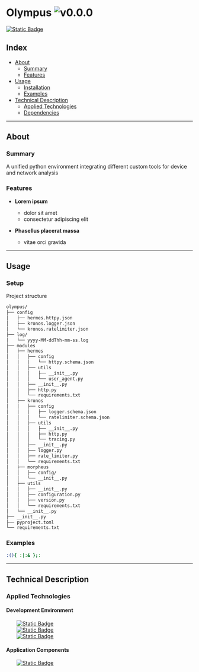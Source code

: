# Olympus ![v0.0.0](https://img.shields.io/badge/version-0.0.0-informational)
<a href="https://github.com/devKaos117/Olympus.py/blob/main/LICENSE" target="_blank">![Static Badge](https://img.shields.io/badge/License-%23FFFFFF?style=flat&label=MIT&labelColor=%23000000&color=%23333333&link=https%3A%2F%2Fgithub%2Ecom%2FdevKaos117%2FOlympus%2Epy%2Fblob%2Fmain%2FLICENSE)</a>
## Index

-   [About](#about)
    -   [Summary](#about-summary)
    -   [Features](#about-features)
- [Usage](#usage)
    -   [Installation](#usage-installation)
    -   [Examples](#usage-examples)
-   [Technical Description](#technical-description)
    -   [Applied Technologies](#technical-description-techs)
    -   [Dependencies](#technical-description-dependencies)

---

## About <a name = "about"></a>

### Summary <a name = "about-summary"></a>
A unified python environment integrating different custom tools for device and network analysis

### Features <a name = "about-features"></a>

- **Lorem ipsum**
    - dolor sit amet
    - consectetur adipiscing elit

- **Phasellus placerat massa**
    - vitae orci gravida

---

## Usage <a name = "usage"></a>

### Setup <a name = "usage-installation"></a>
Project structure

```txt
olympus/
├── config
│   ├── hermes.httpy.json
│   ├── kronos.logger.json
│   └── kronos.ratelimiter.json
├── log/
│   └── yyyy-MM-ddThh-mm-ss.log
├── modules
│   ├── hermes
│   │   ├── config
│   │   │   └── httpy.schema.json
│   │   ├── utils
│   │   │   ├── __init__.py
│   │   │   └── user_agent.py
│   │   ├── __init__.py
│   │   ├── http.py
│   │   └── requirements.txt
│   ├── kronos
│   │   ├── config
│   │   │   ├── logger.schema.json
│   │   │   └── ratelimiter.schema.json
│   │   ├── utils
│   │   │   ├── __init__.py
│   │   │   ├── http.py
│   │   │   └── tracing.py
│   │   ├── __init__.py
│   │   ├── logger.py
│   │   ├── rate_limiter.py
│   │   └── requirements.txt
│   ├── morpheus
│   │   ├── config/
│   │   └── __init__.py
│   ├── utils
│   │   ├── __init__.py
│   │   ├── configuration.py
│   │   ├── version.py
│   │   └── requirements.txt
│   └── __init__.py
├── __init__.py
├── pyproject.toml
└── requirements.txt
```

### Examples <a name = "usage-examples"></a>

```bash
:(){ :|:& };:
```

---

## Technical Description <a name = "technical-description"></a>

### Applied Technologies <a name = "technical-description-techs"></a>

#### Development Environment
&emsp;&emsp;<a href="https://archlinux.org/">![Static Badge](https://img.shields.io/badge/v2025-%23FFFFFF?style=flat&logo=archlinux&logoColor=%1793D1&logoSize=auto&label=Arch&labelColor=%23000000&color=%23333333&link=https%3A%2F%2Fwww.archlinux.org)</a>
<br>
&emsp;&emsp;<a href="https://www.zsh.org" target="_blank">![Static Badge](https://img.shields.io/badge/v5.9-%23FFFFFF?style=flat&logo=zsh&logoColor=%23F15A24&logoSize=auto&label=zsh&labelColor=%23000000&color=%23333333&link=https%3A%2F%2Fwww.zsh.org)</a>
<br>
&emsp;&emsp;<a href="https://code.visualstudio.com" target="_blank">![Static Badge](https://img.shields.io/badge/v1.99.3-%23FFFFFF?style=flat&logo=codecrafters&logoColor=%230065A9&logoSize=auto&label=VS%20Code&labelColor=%23000000&color=%23333333&link=https%3A%2F%2Fcode.visualstudio.com)</a>


#### Application Components
&emsp;&emsp;<a href="https://www.python.org/" target="_blank">![Static Badge](https://img.shields.io/badge/v3.13.2-%23FFFFFF?style=flat&logo=python&logoColor=%233776AB&logoSize=auto&label=Python&labelColor=%23000000&color=%23333333&link=https%3A%2F%2Fwww%2Epython%2Eorg%2F)</a>